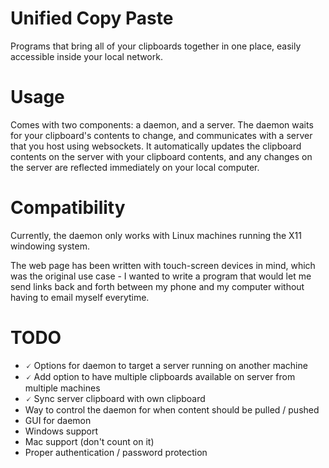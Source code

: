 # Unified Copy Paste
Programs that bring all of your clipboards together in one place, easily accessible inside your local network.

# Usage
Comes with two components: a daemon, and a server. The daemon waits for your clipboard's contents to change, and communicates with a server that you host using websockets. It automatically updates the clipboard contents on the server with your clipboard contents, and any changes on the server are reflected immediately on your local computer.

# Compatibility
Currently, the daemon only works with Linux machines running the X11 windowing system.

The web page has been written with touch-screen devices in mind, which was the original use case - I wanted to write a program that would let me send links back and forth between my phone and my computer without having to email myself everytime. 

# TODO
- 🗸 Options for daemon to target a server running on another machine
- 🗸 Add option to have multiple clipboards available on server from multiple machines
- 🗸 Sync server clipboard with own clipboard
- Way to control the daemon for when content should be pulled / pushed
- GUI for daemon
- Windows support
- Mac support (don't count on it)
- Proper authentication / password protection
